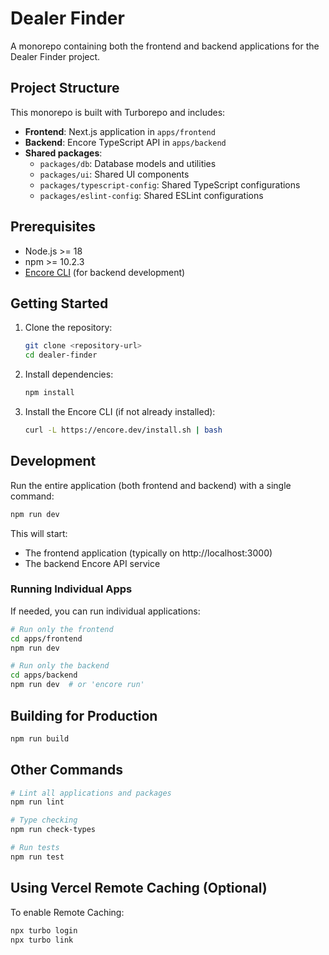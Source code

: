 # Dealer Finder

A monorepo containing both the frontend and backend applications for the Dealer Finder project.

## Project Structure

This monorepo is built with Turborepo and includes:

- **Frontend**: Next.js application in `apps/frontend`
- **Backend**: Encore TypeScript API in `apps/backend`
- **Shared packages**:
  - `packages/db`: Database models and utilities
  - `packages/ui`: Shared UI components
  - `packages/typescript-config`: Shared TypeScript configurations
  - `packages/eslint-config`: Shared ESLint configurations

## Prerequisites

- Node.js >= 18
- npm >= 10.2.3
- [Encore CLI](https://encore.dev/docs/install) (for backend development)

## Getting Started

1. Clone the repository:

   ```sh
   git clone <repository-url>
   cd dealer-finder
   ```

2. Install dependencies:

   ```sh
   npm install
   ```

3. Install the Encore CLI (if not already installed):
   ```sh
   curl -L https://encore.dev/install.sh | bash
   ```

## Development

Run the entire application (both frontend and backend) with a single command:

```sh
npm run dev
```

This will start:

- The frontend application (typically on http://localhost:3000)
- The backend Encore API service

### Running Individual Apps

If needed, you can run individual applications:

```sh
# Run only the frontend
cd apps/frontend
npm run dev

# Run only the backend
cd apps/backend
npm run dev  # or 'encore run'
```

## Building for Production

```sh
npm run build
```

## Other Commands

```sh
# Lint all applications and packages
npm run lint

# Type checking
npm run check-types

# Run tests
npm run test
```

## Using Vercel Remote Caching (Optional)

To enable Remote Caching:

```sh
npx turbo login
npx turbo link
```
